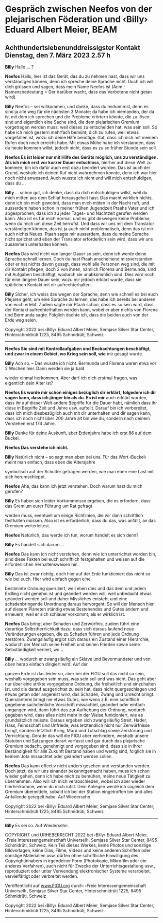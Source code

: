 # Gespräch zwischen Neefos von der plejarischen Föderation und ‹Billy› Eduard Albert Meier, BEAM

## Achthundertsiebenunddreissigster Kontakt Dienstag, den 7. März 2023 2.57 h

**Billy** Hallo … ?

**Neefos** Hallo, hier ist das Gerät, das du zu nehmen hast, dass wir uns verständigen können, denn ich spreche deine Sprache
nicht. Doch ich will dich grüssen und sagen, dass mein Name Neefos ist (Anm.: Namensbedeutung = Der darüber wacht,
dass das Verbotene nicht getan wird).

**Billy** Neefos – sei willkommen, und danke, dass du herkommst, denn es sind ja alle weg für die nächsten 3 Monate; da
habe ich niemanden, der da ist mit dem ich sprechen und die Probleme erörtern könnte, die zu lösen sind und eigentlich
eine Sache sind, die dem plejarischen Gremium vorgetragen werden muss, weil dieses zu entscheiden hat, was sein soll. So
habe ich mich gestern mehrfach bemüht, dich zu rufen, weil etwas vorgefallen ist, wozu ich deine Hilfe benötige. Gut, dass
ich dich mit meinem Rufen doch noch erreicht habe. Mit etwas Mühe habe ich verstanden, dass du heute kommen willst,
jedoch nicht, dass es zu so früher Stunde sein soll.

**Neefos Es ist leider nur mit Hilfe des Geräts möglich, uns zu verständigen. Als ich mich erst vor kurzer Dauer entschloss,**
hierher auf diese Welt zu kommen, bin ich dafür auch erst dazu beordert worden. Das ist auch der Grund, weshalb ich
deinen Ruf nicht wahrnehmen konnte, denn ich war hier noch nicht anwesend. Auch wusste ich nicht und will mich entschuldigen, dass du …

**Billy** … schon gut, ich denke, dass du dich entschuldigen willst, weil du mich mitten aus dem Schlaf herausgeholt hast.
Das macht wirklich nichts, denn ich bin mich gewohnt, dass man mich mitten in der Nacht ruft, und ausserdem haben schon
in meiner frühen Jugendzeit Ptaahs Vater und ich abgesprochen, dass ich zu jeder Tages- und Nachtzeit gerufen werden
kann. Also ist es für mich normal, und es gibt deswegen keine Probleme, wenn du mich um diese Zeit herrufst. Und dass
wir uns mit dem Translator verständigen können, das ist ja auch nicht problematisch, denn das ist mir auch nichts Neues.
Ptaah sagte mir ausserdem, dass du meine Sprache nicht sprichst und eben der Translator erforderlich sein wird, dass wir
uns zusammen unterhalten können.

**Neefos** Das wird nicht von langer Dauer so sein, denn ich werde deine Sprache schnell lernen. Doch du hast Ptaah anscheinend missverstanden oder er hat nichts davon gesagt, dass wohl alle Personen weg sind, die mit dir Kontakt pflegen, doch
2 von ihnen, nämlich Florena und Bermunda, sind mit Aufgaben beschäftigt, wodurch sie unabkömmlich sind. Dies wird
noch für eine längere Dauer sein, wozu mir jedoch erklärt wurde, dass sie spärlichen Kontakt mit dir aufrechterhalten.

**Billy** Sicher, ich weiss das wegen der Sprache, denn wie schnell es bei euch Plejaren geht, um eine Sprache zu lernen,
das habe ich bereits bei anderen von euch erlebt. Zudem sagte mir Ptaah schon, dass es so sein wird, dass der Kontakt
aufrechterhalten werden kann, wobei er aber nichts von Florena und Bermunda sagte. Folglich dachte ich, dass die beiden
auch von der Erde weg seien.

Copyright 2022 bei ‹Billy› Eduard Albert Meier, Semjase Silver Star Center, Hinterschmidrüti 1225, 8495 Schmidrüti, Schweiz


-----

**Neefos Sie sind mit Kontrollaufgaben und Beobachtungen beschäftigt, und zwar in einem Gebiet, wo Krieg sein soll, wie**
mir gesagt wurde.

**Billy** Ach so. – Das wusste ich nicht. Bermunda und Florena waren etwa vor 2 Wochen hier. Dann werden sie ja bald

wieder einmal herkommen. Aber darf ich dich erstmal fragen, was eigentlich dein Alter ist?

**Neefos Es wurde mir schon einiges bezüglich dir erklärt, folgedem ich dir sagen kann, dass ich jünger bin als du. Es ist mir**
auch erklärt worden, dass ihr auf dieser Welt andere Begriffe für die Dauer habt, nämlich dass ihr diese in Begriffe Zeit und
Jahre usw. aufteilt. Darauf bin ich vorbereitet, dass ich mich diesbezüglich auch mit dir unterhalten und dir sagen kann,
dass ich noch nicht über 200 Jahre alt bin wie du, sondern nach deinem Verstehen erst 174 Jahre.

**Billy** Danke für deine Auskunft, aber Erdenjahre habe ich erst 86 auf dem Buckel.

**Neefos Das verstehe ich nicht.**

**Billy** Natürlich nicht – so sagt man eben bei uns. Für das Wort ‹Buckel› meint man einfach, dass eben die Altersjahre

symbolisch auf der Schulter getragen werden, wie man eben eine Last mit sich herumschleppt.

**Neefos** Aha, das kann ich jetzt verstehen. Doch warum hast du mich gerufen?

**Billy** Es haben sich leider Vorkommnisse ergeben, die es erfordern, dass das Gremium eurer Führung um Rat gefragt

werden muss, eventuell um einige Richtlinien, die wir dann schriftlich festhalten müssen. Also ist es erforderlich, dass du
das, was anfällt, an das Gremium weiterleitest.

**Neefos** Natürlich, das werde ich tun, worum handelt es sich denn?

**Billy** Es handelt sich darum …

**Neefos** Das kann ich nicht verstehen, denn wie ich unterrichtet worden bin, sind diese Fakten bei euch schriftlich festgehalten und weisen auf die erforderlichen Verhaltensweisen hin.

**Billy** Das ist zwar richtig, doch hier auf der Erde funktioniert das nicht so wie bei euch. Hier wird einfach gegen eine

bestimmte Ordnung queruliert, weil eben dies und das dem und jedem Erdling nicht genehm ist und geändert werden will,
weil unbedacht etwas geändert werden soll und daher Missliches entsteht und eine schadenbringende Unordnung daraus
hervorgeht. So will der Mensch hier auf diesem Planeten ständig etwas Bestehendes und Gutes ändern und erneuern, weil
er sich schlauer vorkommt, als er wirklich ist.

**Neefos** Das bringt aber Schaden und Zerwürfnis, zudem führt eine derartige Selbstherrlichkeit dazu, dass sich daraus laufend neue Veränderungen ergeben, die zu Schaden führen und jede Ordnung zerstören. Zwangsläufig ergibt sich daraus
ein Zustand einer Hierarchie, wodurch der Mensch seine Freiheit und seinen Frieden sowie seine Selbständigkeit verliert,
wo…

**Billy** … wodurch er zwangsläufig ein Sklave und Bevormundeter und von oben herab einfach dirigiert wird. Auf der

ganzen Erde ist das leider so, aber bei der FIGU soll das nicht so sein, weshalb vorgegeben sein muss, was sein soll und was
nicht. Das geht aber nur über eine strikte vorgegebene Ordnung, die freiheitlich und einzuhalten ist, und die darauf ausgerichtet zu sein hat, dass nicht quergeschlagen und etwas getan oder angereist wird, das Schaden, Zwang und Unrecht bringt.
Querulanterei bringt nie etwas Gutes, wie wenn z.B. eine schriftlich gegebene sachdienliche Vorschrift missachtet, geändert
oder einfach umgangen wird, dann führt das zur Aufhebung der Ordnung, wodurch gegeben wird, dass alles nicht mehr in
der Weise funktioniert, wie es grundsätzlich müsste. Daraus ergeben sich zwangsläufig Streit, Hader, Hass, Feindschaft und
Unfriede, was letztendlich nicht nur Zerwürfnisse bringt, sondern letztlich Krieg, Mord und Totschlag sowie Zerstörung und
Vernichtung. Gerade das will die FIGU aber verhindern, weshalb unsere Statuten und Satzungen derart verfasst und gar
durch das plejarische Gremium bedacht, genehmigt und vorgegeben sind, dass sie in ihrer Beständigkeit für alle Zukunft
Bestand haben und wertig sind, folglich sie in keinem Jota missachtet oder geändert werden sollen.

**Neefos** Das kann effectiv nicht anders gesehen und verstanden werden. Doch jetzt, da wir uns einander bekanntgemacht
haben, muss ich schon wieder gehen, denn ich habe mich zu bemühen, meine neue Tätigkeit zu übernehmen. Also will ich
mich verabschieden, wobei ich aber wieder hierherkomme, wenn du mich rufst. Dein Anliegen werde ich sogleich dem
Gremium übermitteln, sobald ich bei der Station eingetroffen bin und alles Anfallende geregelt habe. Auf Wiedersehn.

Copyright 2022 bei ‹Billy› Eduard Albert Meier, Semjase Silver Star Center, Hinterschmidrüti 1225, 8495 Schmidrüti, Schweiz


-----

**Billy** Es sei so. Auf Wiedersehn.

COPYRIGHT und URHEBERRECHT 2022 bei ‹Billy› Eduard Albert Meier, ‹Freie Interessengemeinschaft Universell›, Semjase Silver Star
Center, 8495 Schmidrüti, Schweiz. Kein Teil dieses Werkes, keine Photos und sonstige Bildvorlagen, keine Dias, Filme, Videos und keine
anderen Schriften oder sonstige Materialien usw. dürfen ohne schriftliche Einwilligung des Copyrightinhabers in irgendeiner Form (Photokopie, Mikrofilm oder ein anderes Verfahren), auch nicht für Zwecke der Unterrichtsgestaltung usw., reproduziert oder unter Verwendung elektronischer Systeme verarbeitet, vervielfältigt oder verbreitet werden.

Veröffentlicht auf www.FIGU.org durch:
‹Freie Interessengemeinschaft Universell›, Semjase Silver Star Center, Hinterschmidrüti 1225, 8495 Schmidrüti, Schweiz

Copyright 2022 bei ‹Billy› Eduard Albert Meier, Semjase Silver Star Center, Hinterschmidrüti 1225, 8495 Schmidrüti, Schweiz


-----


